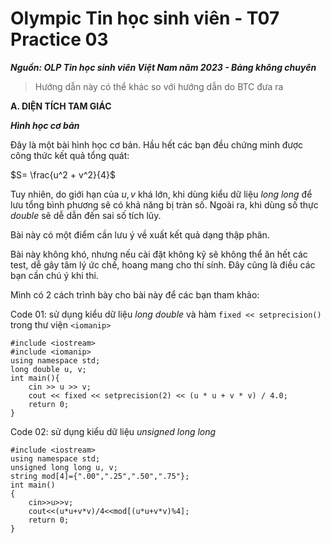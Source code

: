 # Olympic Tin học sinh viên - T07 Practice 03
***Nguồn: OLP Tin học sinh viên Việt Nam năm 2023 - Bảng không chuyên***
>Hướng dẫn này có thể khác so với hướng dẫn do BTC đưa ra

**A. DIỆN TÍCH TAM GIÁC**

***_Hình học cơ bản_***

Đây là một bài hình học cơ bản. Hầu hết các bạn đều chứng minh được công thức kết quả tổng quát: 

$S= \frac{u^2 + v^2}{4}$

Tuy nhiên, do giới hạn của $u, v$ khá lớn, khi dùng kiểu dữ liệu *long long* để lưu tổng bình phương sẽ có khả năng bị tràn số. Ngoài ra, khi dùng số thực *double* sẽ dễ dẫn đến sai số tích lũy.

Bài này có một điểm cần lưu ý về xuất kết quả dạng thập phân. 

Bài này không khó, nhưng nếu cài đặt không kỹ sẽ không thể ăn hết các test, dễ gây tâm lý ức chế, hoang mang cho thí sính. Đây cũng là điều các bạn cần chú ý khi thi.

Mình có 2 cách trình bày cho bài này để các bạn tham khảo:

Code 01: sử dụng kiểu dữ liệu *long double* và hàm ```fixed << setprecision()``` trong thư viện ```<iomanip> ```
```
#include <iostream>
#include <iomanip>
using namespace std;
long double u, v;
int main(){
    cin >> u >> v;
    cout << fixed << setprecision(2) << (u * u + v * v) / 4.0;
    return 0;
}
```
Code 02: sử dụng kiểu dữ liệu *unsigned long long*
```
#include <iostream>
using namespace std;
unsigned long long u, v;
string mod[4]={".00",".25",".50",".75"};
int main()
{
    cin>>u>>v;
    cout<<(u*u+v*v)/4<<mod[(u*u+v*v)%4];
    return 0;
}
```

